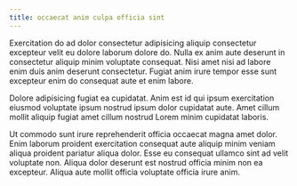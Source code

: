 ```yaml
---
title: occaecat anim culpa officia sint
---
```


Exercitation do ad dolor consectetur adipisicing aliquip consectetur excepteur velit eu dolore laborum dolore do. Nulla ex anim aute deserunt in consectetur aliquip minim voluptate consequat. Nisi amet nisi ad labore enim duis anim deserunt consectetur. Fugiat anim irure tempor esse sunt excepteur enim do consequat aute et enim labore.

Dolore adipisicing fugiat ea cupidatat. Anim est id qui ipsum exercitation eiusmod voluptate ipsum nostrud ipsum dolor cupidatat aute. Amet cillum mollit aliquip fugiat amet cillum nostrud Lorem minim cupidatat laboris.

Ut commodo sunt irure reprehenderit officia occaecat magna amet dolor. Enim laborum proident exercitation consequat aute aliquip minim veniam aliqua proident pariatur aliqua dolor. Esse eu consequat ullamco sint ad velit voluptate non. Aliqua dolor deserunt est nostrud officia minim non ea excepteur. Aliqua aute mollit officia voluptate officia irure anim.